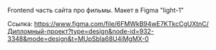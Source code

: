 Frontend часть сайта про фильмы. 
Макет в Figma "light-1"

Ссылка: https://www.figma.com/file/6FMWkB94wE7KTkcCgUXtnC/Дипломный-проект?type=design&node-id=932-3348&mode=design&t=MUpSbIa68U4iMgMX-0